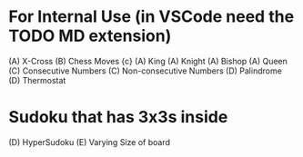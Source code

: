 # For Internal Use (in VSCode need the TODO MD extension)
(A) X-Cross
(B) Chess Moves {c}
    (A) King
    (A) Knight
    (A) Bishop
    (A) Queen
(C) Consecutive Numbers
(C) Non-consecutive Numbers
(D) Palindrome
(D) Thermostat
# Sudoku that has 3x3s inside
(D) HyperSudoku 
(E) Varying Size of board